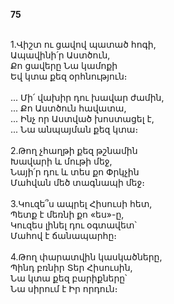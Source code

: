 **75**

\
1.Վիշտ ու ցավով պատած հոգի,\
Ապավինի՛ր Աստծուն,\
Քո ցավերը Նա կամոքի\
Եվ կտա քեզ օրհնություն։\
\
 ... Մի՛ վախիր դու խավար ժամին,\
 ... Քո Աստծուն հավատա,\
 ... Ինչ որ Աստված խոստացել է,\
 ... Նա անպայման քեզ կտա։\
\
2.Թող չհաղթի քեզ թշնամին\
Խավարի և մութի մեջ,\
Նայի՛ր դու և տես քո Փրկչին\
Մահվան մեծ տագնապի մեջ։\
\
3.Կուզե՞ս ապրել Հիսուսի հետ,\
Պետք է մեռնի քո «ես»-ը,\
Կուզես լինել դու օգտավետ՝\
Մահով է ճանապարհը։\
\
4.Թող փարատվին կասկածները,\
Պինդ բռնիր Տեր Հիսուսին,\
Նա կտա քեզ բարիքները՝\
Նա սիրում է Իր որդուն։
